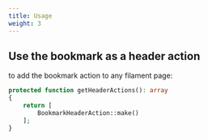 ```yaml
---
title: Usage
weight: 3
---
```


## Use the bookmark as a header action

to add the bookmark action to any filament page:

```php
protected function getHeaderActions(): array
{
    return [
        BookmarkHeaderAction::make()
    ];
}
```
